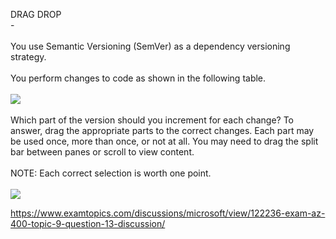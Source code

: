 DRAG DROP<br/> -<br/><br/>You use Semantic Versioning (SemVer) as a dependency versioning strategy.<br/><br/>You perform changes to code as shown in the following table.<br/><br/><img src="https://img.examtopics.com/az-400/image88.png"/><br/><br/>Which part of the version should you increment for each change? To answer, drag the appropriate parts to the correct changes. Each part may be used once, more than once, or not at all. You may need to drag the split bar between panes or scroll to view content.<br/><br/>NOTE: Each correct selection is worth one point.<br/><br/><img src="https://img.examtopics.com/az-400/image89.png"/><p><a href="https://www.examtopics.com/discussions/microsoft/view/122236-exam-az-400-topic-9-question-13-discussion/">https://www.examtopics.com/discussions/microsoft/view/122236-exam-az-400-topic-9-question-13-discussion/</a></p><script src="https://giscus.app/client.js"                    data-repo="azsamples/az204"                    data-repo-id="R_kgDOMRXzDQ"                    data-category="General"                    data-category-id="DIC_kwDOMRXzDc4Cgi27"                    data-mapping="pathname"                    data-strict="0"                    data-reactions-enabled="0"                    data-emit-metadata="0"                    data-input-position="bottom"                    data-theme="preferred_color_scheme"                    data-lang="en"                    crossorigin="anonymous"                    async>                    </script>